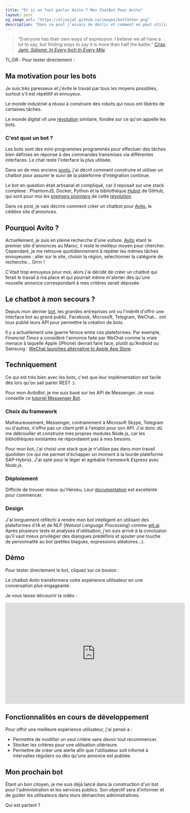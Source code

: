 ```yaml
---
title: "Et si on fait parler Avito ? Mon ChatBot Pour Avito"
layout: post
og_image_url: "https://eljoujat.github.io/images/botfather.png"
description: "Dans ce post j'essais de décrir et comment on peut utiliser les chatbot dans cas réel avec le célébre site d'annonce avito , en lui donnant une nouvelle dimesion conversationelle .. "
---
```


> "Everyone has their own ways of expression. I believe we all have a lot to say, but finding ways to say it is more than half the battle."
[Criss Jami, *Salomé: In Every Inch In Every Mile*](https://www.goodreads.com/book/show/11415055-salom)

<p>
<div>TL;DR : Pour tester directement :
<div class="fb-messengermessageus"
  messenger_app_id="617652175093279"
  page_id="1438684086155401"
  color="blue"
  size="standard">
</div>
</div>
</p>

## Ma motivation pour les bots

Je suis très paresseux et j'évite le travail par tous les moyens possibles, surtout s'il est répétitif et ennuyeux.

Le monde industriel a réussi à construire des robots qui nous ont libérés de certaines tâches.

Le monde digital vit une [révolution](https://medium.com/@kipsearch/why-bots-are-the-next-industrial-revolution-4f4093a400eb) similaire, fondée sur ce qu'on appelle les bots.

### C'est quoi un bot ?

Les bots sont des mini-programmes programmés pour effectuer des tâches bien définies en réponse à des commandes transmises via différentes interfaces. Le chat reste l'interface la plus utilisée.

Dans un de mes anciens [posts](/2015/07/09/jenkinsbot.html), j'ai décrit comment construire et utiliser un chatbot pour assurer le suivi de la plateforme d'intégration continue.

Le bot en question était artisanal et compliqué, car il reposait sur une stack complexe : PhantomJS, Docker, Python et la bibliothèque [Hubot](https://hubot.github.com/) de GitHub, qui sont pour moi les [premiers pionniers](https://www.wired.com/2015/10/the-most-important-startups-hardest-worker-isnt-a-person/) de cette [révolution](https://medium.com/@kipsearch/why-bots-are-the-next-industrial-revolution-4f4093a400eb).

Dans ce post, je vais décrire comment créer un chatbot pour [Avito](http://www.avito.ma/), le célèbre site d'annonces.

## Pourquoi Avito ?

Actuellement, je suis en pleine recherche d'une voiture. [Avito](http://www.avito.ma/) étant le premier site d'annonces au Maroc, il reste le meilleur moyen pour chercher. Cependant, je me retrouve quotidiennement à répéter les mêmes tâches ennuyeuses : aller sur le site, choisir la région, sélectionner la catégorie de recherche... Grrrr !

C'était trop ennuyeux pour moi, alors j'ai décidé de créer un chatbot qui ferait le travail à ma place et qui pourrait même m'alerter dès qu'une nouvelle annonce correspondant à mes critères serait déposée.

## Le chatbot à mon secours ?

Depuis mon dernier [bot](/2015/07/09/jenkinsbot.html), les grandes entreprises ont vu l'intérêt d'offrir une interface bot au grand public. Facebook, Microsoft, Telegram, WeChat... ont tous publié leurs API pour permettre la création de bots.

Il y a actuellement une guerre féroce entre ces plateformes. Par exemple, *Financial Times* a considéré l'annonce faite par WeChat comme la vraie menace à laquelle Apple (iPhone) devrait faire face, plutôt qu'Android ou Samsung : [WeChat launches alternative to Apple App Store](https://www.ft.com/content/d00fb4ee-d645-11e6-944b-e7eb37a6aa8e).

## Techniquement

Ce qui est très bien avec les bots, c'est que leur implémentation est facile dès lors qu'on sait parler REST :).

Pour mon *AvitoBot*, je me suis basé sur les API de Messenger. Je vous conseille ce [tutoriel Messenger Bot](https://github.com/jw84/messenger-bot-tutorial).

### Choix du framework

Malheureusement, Messenger, contrairement à Microsoft Skype, Telegram ou d'autres, n'offre pas un client prêt à l'emploi pour son API. J'ai donc dû me débrouiller et construire mes propres modules Node.js, car les bibliothèques existantes ne répondaient pas à mes besoins.

Pour mon bot, j'ai choisi une stack que je n'utilise pas dans mon travail quotidien (ce qui me permet d'échapper un moment à la lourde plateforme SAP-Hybris). J'ai opté pour le léger et agréable framework *Express* avec *Node.js*.

### Déploiement

Difficile de trouver mieux qu'Heroku. Leur [documentation](https://devcenter.heroku.com/articles/getting-started-with-nodejs#introduction) est excellente pour commencer.

### Design

J'ai longuement réfléchi à rendre mon bot intelligent en utilisant des plateformes d'IA et de NLP (*Natural Language Processing*) comme [wit.ai](https://wit.ai/). Après plusieurs tests et analyses d'utilisation, j'en suis arrivé à la conclusion qu'il vaut mieux privilégier des dialogues prédéfinis et ajouter une touche de personnalité au bot (petites blagues, expressions aléatoires...).

## Démo

<p>
<div>Pour tester directement le bot, cliquez sur ce bouton :
<div class="fb-messengermessageus"
  messenger_app_id="617652175093279"
  page_id="1438684086155401"
  color="blue"
  size="standard">
</div>
</div>
</p>

Le chatbot Avito transformera votre expérience utilisateur en une conversation plus engageante.

Je vous laisse découvrir la vidéo :

<iframe width="560" height="315" src="https://www.youtube.com/embed/lYNK46qf66c" frameborder="0" allowfullscreen></iframe>

## Fonctionnalités en cours de développement

Pour offrir une meilleure expérience utilisateur, j'ai pensé à :

- Permettre de modifier un seul critère sans devoir tout recommencer.
- Stocker les critères pour une utilisation ultérieure.
- Permettre de créer une alerte afin que l'utilisateur soit informé à intervalles réguliers ou dès qu'une annonce est publiée.

## Mon prochain bot

Étant un bon citoyen, je me suis déjà lancé dans la construction d'un bot pour l'administration et les services publics. Son objectif sera d'informer et de guider les utilisateurs dans leurs démarches administratives.

Qui est partant ?



